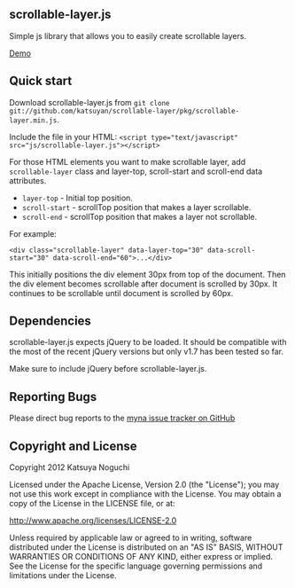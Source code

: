 ## scrollable-layer.js

Simple js library that allows you to easily create scrollable layers.

[Demo](http://www.katsuyan.me)

## Quick start

Download scrollable-layer.js from `git clone git://github.com/katsuyan/scrollable-layer/pkg/scrollable-layer.min.js`.

Include the file in your HTML:
`<script type="text/javascript" src="js/scrollable-layer.js"></script>`

For those HTML elements you want to make scrollable layer, add `scrollable-layer` class and layer-top, scroll-start and scroll-end data attributes.

* `layer-top` - Initial top position.
* `scroll-start` - scrollTop position that makes a layer scrollable.
* `scroll-end` - scrollTop position that makes a layer not scrollable.

For example:

`<div class="scrollable-layer" data-layer-top="30" data-scroll-start="30" data-scroll-end="60">...</div>`

This initially positions the div element 30px from top of the document. Then the div element becomes scrollable after document is scrolled by 30px. It continues to be scrollable until document is scrolled by 60px.

## Dependencies

scrollable-layer.js expects jQuery to be loaded. It should be compatible with the most of the recent jQuery versions but only v1.7 has been tested so far.

Make sure to include jQuery before scrollable-layer.js.

## Reporting Bugs

Please direct bug reports to the [myna issue tracker on GitHub](http://github.com/katsuyan/scrollable-layer/issues)

## Copyright and License

Copyright 2012 Katsuya Noguchi

Licensed under the Apache License, Version 2.0 (the "License");
you may not use this work except in compliance with the License.
You may obtain a copy of the License in the LICENSE file, or at:

http://www.apache.org/licenses/LICENSE-2.0

Unless required by applicable law or agreed to in writing, software
distributed under the License is distributed on an "AS IS" BASIS,
WITHOUT WARRANTIES OR CONDITIONS OF ANY KIND, either express or implied.
See the License for the specific language governing permissions and
limitations under the License.
